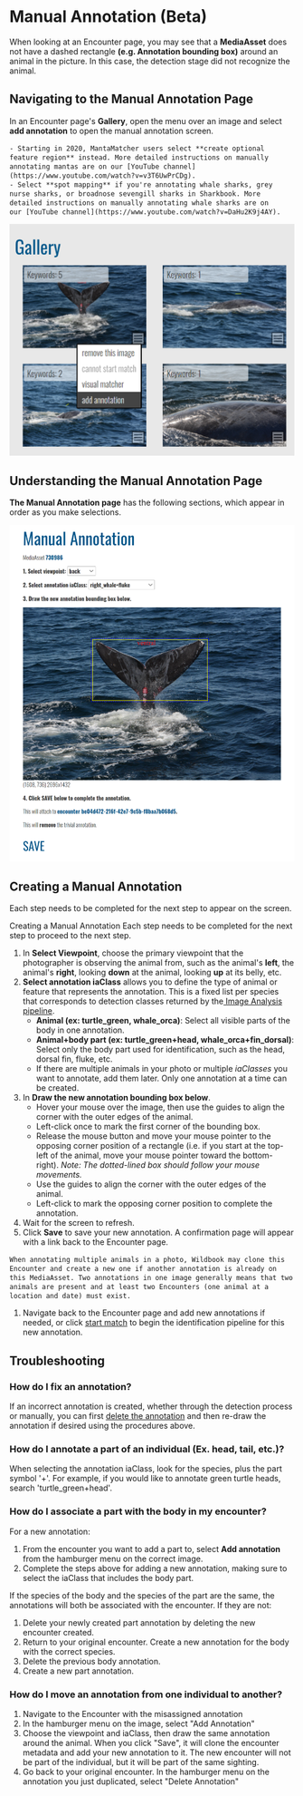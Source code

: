 # Manual Annotation (Beta)

When looking at an Encounter page, you may see that a **MediaAsset** does not have a dashed rectangle **(e.g. Annotation bounding box)** around an animal in the picture. In this case, the detection stage did not recognize the animal.

## Navigating to the Manual Annotation Page

In an Encounter page's **Gallery**, open the menu over an image and select **add annotation** to open the manual annotation screen.

```{note}
- Starting in 2020, MantaMatcher users select **create optional feature region** instead. More detailed instructions on manually annotating mantas are on our [YouTube channel](https://www.youtube.com/watch?v=v3T6UwPrCDg).
- Select **spot mapping** if you're annotating whale sharks, grey nurse sharks, or broadnose sevengill sharks in Sharkbook. More detailed instructions on manually annotating whale sharks are on our [YouTube channel](https://www.youtube.com/watch?v=DaHu2K9j4AY).
```

![add anotation button](../assets/images/wb-manual-annotation-menu-option.png)

## Understanding the Manual Annotation Page

**The Manual Annotation page** has the following sections, which appear in order as you make selections.

![manual annotation sections](../assets/images/wb-manual-annotation-interface.png)

## Creating a Manual Annotation

Each step needs to be completed for the next step to appear on the screen.

Creating a Manual Annotation
Each step needs to be completed for the next step to proceed to the next step.

1. In **Select Viewpoint**, choose the primary viewpoint that the photographer is observing the animal from, such as the animal's **left**, the animal's **right**, looking **down** at the animal, looking **up** at its belly, etc.
2. **Select annotation iaClass** allows you to define the type of animal or feature that represents the annotation. This is a fixed list per species that corresponds to detection classes returned by the[ Image Analysis pipeline](../introduction/image-analysis-pipeline.md).
    * **Animal (ex: turtle_green, whale_orca)**: Select all visible parts of the body in one annotation.
    * **Animal+body part (ex: turtle_green+head, whale_orca+fin_dorsal)**: Select only the body part used for identification, such as the head, dorsal fin, fluke, etc.
    * If there are multiple animals in your photo or multiple *iaClasses* you want to annotate, add them later. Only one annotation at a time can be created.
3. In **Draw the new annotation bounding box below**.
    * Hover your mouse over the image, then use the guides to align the corner with the outer edges of the animal.
    * Left-click once to mark the first corner of the bounding box.
    * Release the mouse button and move your mouse pointer to the opposing corner position of a rectangle (i.e. if you start at the top-left of the animal, move your mouse pointer toward the bottom-right). *Note: The dotted-lined box should follow your mouse movements.*
    * Use the guides to align the corner with the outer edges of the animal.
    * Left-click to mark the opposing corner position to complete the annotation.
4. Wait for the screen to refresh.
5. Click **Save** to save your new annotation. A confirmation page will appear with a link back to the Encounter page.

```{note}
When annotating multiple animals in a photo, Wildbook may clone this Encounter and create a new one if another annotation is already on this MediaAsset. Two annotations in one image generally means that two animals are present and at least two Encounters (one animal at a location and date) must exist.
```

1. Navigate back to the Encounter page and add new annotations if needed, or click [start match](matching-process.md) to begin the identification pipeline for this new annotation.

## Troubleshooting

### How do I fix an annotation?

If an incorrect annotation is created, whether through the detection process or manually, you can first [delete the annotation](matching-process.md#removing-an-annotation) and then re-draw the annotation if desired using the procedures above.

### How do I annotate a part of an individual (Ex. head, tail, etc.)?

When selecting the annotation iaClass, look for the species, plus the part symbol '+'. For example, if you would like to annotate green turtle heads, search 'turtle_green+head'.

### How do I associate a part with the body in my encounter?

For a new annotation:

1. From the encounter you want to add a part to, select **Add annotation** from the hamburger menu on the correct image.
2. Complete the steps above for adding a new annotation, making sure to select the iaClass that includes the body part.

If the species of the body and the species of the part are the same, the annotations will both be associated with the encounter. If they are not:

1. Delete your newly created part annotation by deleting the new encounter created.
2. Return to your original encounter. Create a new annotation for the body with the correct species.
3. Delete the previous body annotation.
4. Create a new part annotation.

### How do I move an annotation from one individual to another?

1. Navigate to the Encounter with the misassigned annotation
2. In the hamburger menu on the image, select "Add Annotation"
3. Choose the viewpoint and iaClass, then draw the same annotation around the animal. When you click "Save", it will clone the encounter metadata and add your new annotation to it. The new encounter will not be part of the individual, but it will be part of the same sighting.
4. Go back to your original encounter. In the hamburger menu on the annotation you just duplicated, select "Delete Annotation"

